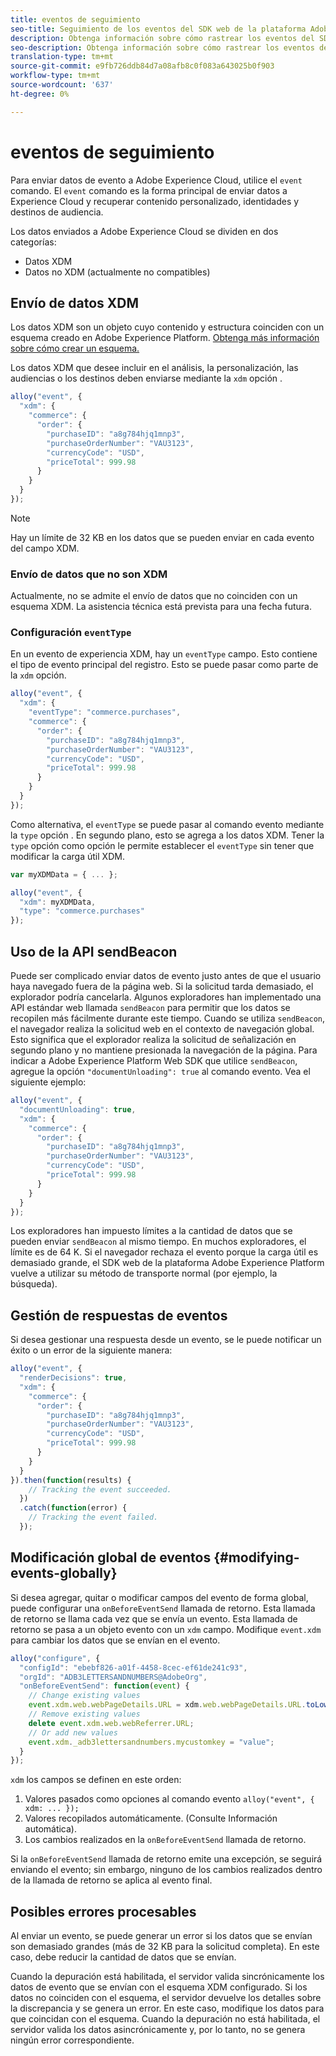 ```yaml
---
title: eventos de seguimiento
seo-title: Seguimiento de los eventos del SDK web de la plataforma Adobe Experience Platform
description: Obtenga información sobre cómo rastrear los eventos del SDK web de la plataforma de experiencia
seo-description: Obtenga información sobre cómo rastrear los eventos del SDK web de la plataforma de experiencia
translation-type: tm+mt
source-git-commit: e9fb726ddb84d7a08afb8c0f083a643025b0f903
workflow-type: tm+mt
source-wordcount: '637'
ht-degree: 0%

---
```



# eventos de seguimiento

Para enviar datos de evento a Adobe Experience Cloud, utilice el `event` comando. El `event` comando es la forma principal de enviar datos a Experience Cloud y recuperar contenido personalizado, identidades y destinos de audiencia.

Los datos enviados a Adobe Experience Cloud se dividen en dos categorías:

* Datos XDM
* Datos no XDM (actualmente no compatibles)

## Envío de datos XDM

Los datos XDM son un objeto cuyo contenido y estructura coinciden con un esquema creado en Adobe Experience Platform. [Obtenga más información sobre cómo crear un esquema.](../../xdm/tutorials/create-schema-ui.md)

Los datos XDM que desee incluir en el análisis, la personalización, las audiencias o los destinos deben enviarse mediante la `xdm` opción .

```javascript
alloy("event", {
  "xdm": {
    "commerce": {
      "order": {
        "purchaseID": "a8g784hjq1mnp3",
        "purchaseOrderNumber": "VAU3123",
        "currencyCode": "USD",
        "priceTotal": 999.98
      }
    }
  }
});
```

>[!NOTE]
>Hay un límite de 32 KB en los datos que se pueden enviar en cada evento del campo XDM.

### Envío de datos que no son XDM

Actualmente, no se admite el envío de datos que no coinciden con un esquema XDM. La asistencia técnica está prevista para una fecha futura.

### Configuración `eventType`

En un evento de experiencia XDM, hay un `eventType` campo. Esto contiene el tipo de evento principal del registro. Esto se puede pasar como parte de la `xdm` opción.

```javascript
alloy("event", {
  "xdm": {
    "eventType": "commerce.purchases",
    "commerce": {
      "order": {
        "purchaseID": "a8g784hjq1mnp3",
        "purchaseOrderNumber": "VAU3123",
        "currencyCode": "USD",
        "priceTotal": 999.98
      }
    }
  }
});
```

Como alternativa, el `eventType` se puede pasar al comando evento mediante la `type` opción . En segundo plano, esto se agrega a los datos XDM. Tener la `type` opción como opción le permite establecer el `eventType` sin tener que modificar la carga útil XDM.

```javascript
var myXDMData = { ... };

alloy("event", {
  "xdm": myXDMData,
  "type": "commerce.purchases"
});
```

## Uso de la API sendBeacon

Puede ser complicado enviar datos de evento justo antes de que el usuario haya navegado fuera de la página web. Si la solicitud tarda demasiado, el explorador podría cancelarla. Algunos exploradores han implementado una API estándar web llamada `sendBeacon` para permitir que los datos se recopilen más fácilmente durante este tiempo. Cuando se utiliza `sendBeacon`, el navegador realiza la solicitud web en el contexto de navegación global. Esto significa que el explorador realiza la solicitud de señalización en segundo plano y no mantiene presionada la navegación de la página. Para indicar a Adobe Experience Platform Web SDK que utilice `sendBeacon`, agregue la opción `"documentUnloading": true` al comando evento.  Vea el siguiente ejemplo:

```javascript
alloy("event", {
  "documentUnloading": true,
  "xdm": {
    "commerce": {
      "order": {
        "purchaseID": "a8g784hjq1mnp3",
        "purchaseOrderNumber": "VAU3123",
        "currencyCode": "USD",
        "priceTotal": 999.98
      }
    }
  }
});
```

Los exploradores han impuesto límites a la cantidad de datos que se pueden enviar `sendBeacon` al mismo tiempo. En muchos exploradores, el límite es de 64 K. Si el navegador rechaza el evento porque la carga útil es demasiado grande, el SDK web de la plataforma Adobe Experience Platform vuelve a utilizar su método de transporte normal (por ejemplo, la búsqueda).

## Gestión de respuestas de eventos

Si desea gestionar una respuesta desde un evento, se le puede notificar un éxito o un error de la siguiente manera:

```javascript
alloy("event", {
  "renderDecisions": true,
  "xdm": {
    "commerce": {
      "order": {
        "purchaseID": "a8g784hjq1mnp3",
        "purchaseOrderNumber": "VAU3123",
        "currencyCode": "USD",
        "priceTotal": 999.98
      }
    }
  }
}).then(function(results) {
    // Tracking the event succeeded.
  })
  .catch(function(error) {
    // Tracking the event failed.
  });
```

## Modificación global de eventos {#modifying-events-globally}

Si desea agregar, quitar o modificar campos del evento de forma global, puede configurar una `onBeforeEventSend` llamada de retorno.  Esta llamada de retorno se llama cada vez que se envía un evento.  Esta llamada de retorno se pasa a un objeto evento con un `xdm` campo.  Modifique `event.xdm` para cambiar los datos que se envían en el evento.

```javascript
alloy("configure", {
  "configId": "ebebf826-a01f-4458-8cec-ef61de241c93",
  "orgId": "ADB3LETTERSANDNUMBERS@AdobeOrg",
  "onBeforeEventSend": function(event) {
    // Change existing values
    event.xdm.web.webPageDetails.URL = xdm.web.webPageDetails.URL.toLowerCase();
    // Remove existing values
    delete event.xdm.web.webReferrer.URL;
    // Or add new values
    event.xdm._adb3lettersandnumbers.mycustomkey = "value";
  }
});
```

`xdm` los campos se definen en este orden:

1. Valores pasados como opciones al comando evento `alloy("event", { xdm: ... });`
2. Valores recopilados automáticamente.  (Consulte Información [](../reference/automatic-information.md)automática).
3. Los cambios realizados en la `onBeforeEventSend` llamada de retorno.

Si la `onBeforeEventSend` llamada de retorno emite una excepción, se seguirá enviando el evento; sin embargo, ninguno de los cambios realizados dentro de la llamada de retorno se aplica al evento final.

## Posibles errores procesables

Al enviar un evento, se puede generar un error si los datos que se envían son demasiado grandes (más de 32 KB para la solicitud completa). En este caso, debe reducir la cantidad de datos que se envían.

Cuando la depuración está habilitada, el servidor valida sincrónicamente los datos de evento que se envían con el esquema XDM configurado. Si los datos no coinciden con el esquema, el servidor devuelve los detalles sobre la discrepancia y se genera un error. En este caso, modifique los datos para que coincidan con el esquema. Cuando la depuración no está habilitada, el servidor valida los datos asincrónicamente y, por lo tanto, no se genera ningún error correspondiente.
